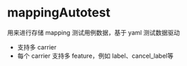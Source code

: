 # mappingAutotest

用来进行存储 mapping 测试用例数据，基于 yaml 测试数据驱动

* 支持多 carrier 
* 每个 carrier 支持多 feature，例如 label、cancel_label等

